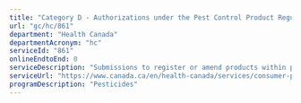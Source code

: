 ```yaml
---
title: "Category D - Authorizations under the Pest Control Product Regulations"
url: "gc/hc/861"
department: "Health Canada"
departmentAcronym: "hc"
serviceId: "861"
onlineEndtoEnd: 0
serviceDescription: "Submissions to register or amend products within particular programs, such as the Import for Manufacture and Export, Own-Use Import, Grower Requested Own Use (GROU) program, Master Copy, Private Label and renewal of registration and discontinuation of registration (PMRA)"
serviceUrl: "https://www.canada.ca/en/health-canada/services/consumer-product-safety/pesticides-pest-management/registrants-applicants.html"
programDescription: "Pesticides"
---
```

